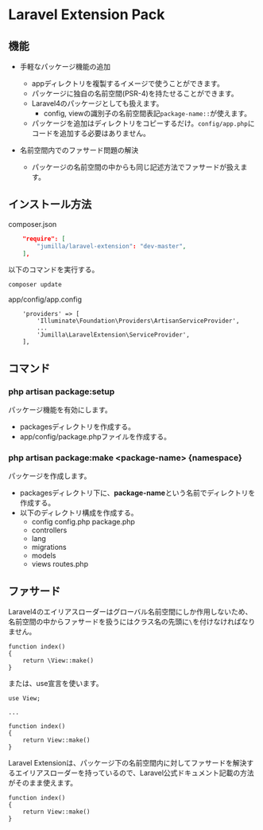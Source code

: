 
# Laravel Extension Pack

## 機能

* 手軽なパッケージ機能の追加
	* appディレクトリを複製するイメージで使うことができます。
	* パッケージに独自の名前空間(PSR-4)を持たせることができます。
	* Laravel4のパッケージとしても扱えます。
		* config, viewの識別子の名前空間表記`package-name::`が使えます。
	* パッケージを追加はディレクトリをコピーするだけ。`config/app.php`にコードを追加する必要はありません。

* 名前空間内でのファサード問題の解決
	* パッケージの名前空間の中からも同じ記述方法でファサードが扱えます。

## インストール方法

composer.json
``` composer.json
	"require": [
		"jumilla/laravel-extension": "dev-master",
	],
```

以下のコマンドを実行する。
```
composer update
```

app/config/app.config
``` app/config/app.config
	'providers' => [
		'Illuminate\Foundation\Providers\ArtisanServiceProvider',
		...
		'Jumilla\LaravelExtension\ServiceProvider',
	],
```

## コマンド

### php artisan package:setup
パッケージ機能を有効にします。
* packagesディレクトリを作成する。
* app/config/package.phpファイルを作成する。

### php artisan package:make &lt;package-name&gt; {namespace}
パッケージを作成します。
* packagesディレクトリ下に、**package-name**という名前でディレクトリを作成する。
* 以下のディレクトリ構成を作成する。
	* config
		config.php
		package.php
	* controllers
	* lang
	* migrations
	* models
	* views
	routes.php

## ファサード
Laravel4のエイリアスローダーはグローバル名前空間にしか作用しないため、名前空間の中からファサードを扱うにはクラス名の先頭に`\`を付けなければなりません。

```
function index()
{
	return \View::make()
}
```

または、use宣言を使います。

```
use View;

...

function index()
{
	return View::make()
}
```

Laravel Extensionは、パッケージ下の名前空間内に対してファサードを解決するエイリアスローダーを持っているので、Laravel公式ドキュメント記載の方法がそのまま使えます。

```
function index()
{
	return View::make()
}
```
